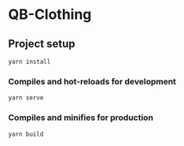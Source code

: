 # QB-Clothing

## Project setup
```
yarn install
```
### Compiles and hot-reloads for development
```
yarn serve
```
### Compiles and minifies for production
```
yarn build
```
